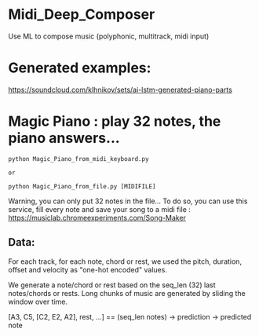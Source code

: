 # Midi_Deep_Composer
Use ML to compose music (polyphonic, multitrack, midi input)

# Generated examples:
https://soundcloud.com/klhnikov/sets/ai-lstm-generated-piano-parts

# Magic Piano : play 32 notes, the piano answers...
```
python Magic_Piano_from_midi_keyboard.py

or 

python Magic_Piano_from_file.py [MIDIFILE]
```
Warning, you can only put 32 notes in the file...
To do so, you can use this service, fill every note and save your song to a midi file : 
https://musiclab.chromeexperiments.com/Song-Maker

## Data:
For each track, for each note, chord or rest, we used the pitch, duration, offset and velocity as "one-hot encoded" values.

We generate a note/chord or rest based on the seq_len (32) last notes/chords or rests. 
Long chunks of music are generated by sliding the window over time.

[A3, C5, [C2, E2, A2], rest, ...] == (seq_len notes) -> prediction -> predicted note